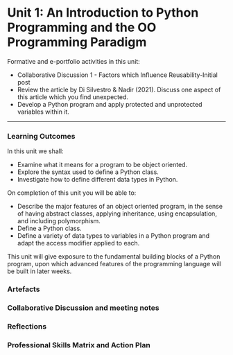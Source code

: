 # Unit 1: An Introduction to Python Programming and the OO Programming Paradigm

Formative and e-portfolio activities in this unit:
 - Collaborative Discussion 1 - Factors which Influence Reusability-Initial post
 - Review the article by Di Silvestro & Nadir (2021). Discuss one aspect of this article which you find unexpected.
 - Develop a Python program and apply protected and unprotected variables within it.

---

### Learning Outcomes
In this unit we shall:
 - Examine what it means for a program to be object oriented.
 - Explore the syntax used to define a Python class.
 - Investigate how to define different data types in Python.
   
On completion of this unit you will be able to:
 - Describe the major features of an object oriented program, in the sense of having abstract classes, applying inheritance, using encapsulation, and including polymorphism.
 - Define a Python class.
 - Define a variety of data types to variables in a Python program and adapt the access modifier applied to each.

This unit will give exposure to the fundamental building blocks of a Python program, upon which advanced features of the programming language will be built in later weeks.

### Artefacts
### Collaborative Discussion and meeting notes
### Reflections
### Professional Skills Matrix and Action Plan
